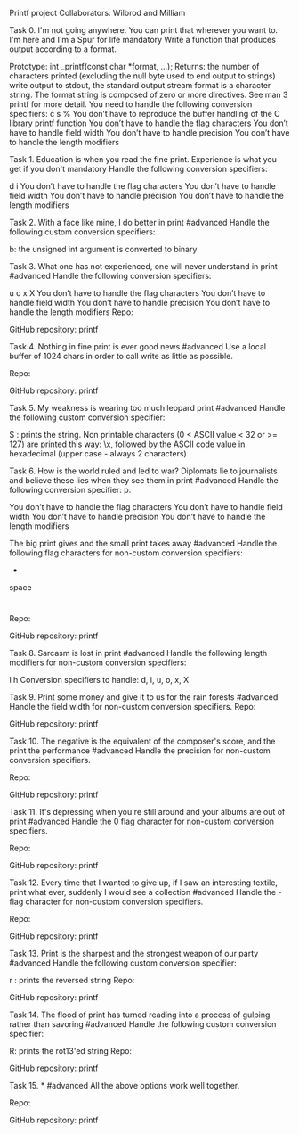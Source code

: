 Printf project
Collaborators: Wilbrod and Milliam

Task 0. I'm not going anywhere. You can print that wherever you want to. I'm here and I'm a Spur for life
mandatory
Write a function that produces output according to a format.

Prototype: int _printf(const char *format, ...);
Returns: the number of characters printed (excluding the null byte used to end output to strings)
write output to stdout, the standard output stream
format is a character string. The format string is composed of zero or more directives. See man 3 printf for more detail. You need to handle the following conversion specifiers:
c
s
%
You don’t have to reproduce the buffer handling of the C library printf function
You don’t have to handle the flag characters
You don’t have to handle field width
You don’t have to handle precision
You don’t have to handle the length modifiers


Task 1. Education is when you read the fine print. Experience is what you get if you don't
mandatory
Handle the following conversion specifiers:

d
i
You don’t have to handle the flag characters
You don’t have to handle field width
You don’t have to handle precision
You don’t have to handle the length modifiers


Task 2. With a face like mine, I do better in print
#advanced
Handle the following custom conversion specifiers:

b: the unsigned int argument is converted to binary


Task 3. What one has not experienced, one will never understand in print
#advanced
Handle the following conversion specifiers:

u
o
x
X
You don’t have to handle the flag characters
You don’t have to handle field width
You don’t have to handle precision
You don’t have to handle the length modifiers
Repo:

GitHub repository: printf


Task 4. Nothing in fine print is ever good news
#advanced
Use a local buffer of 1024 chars in order to call write as little as possible.

Repo:

GitHub repository: printf


Task 5. My weakness is wearing too much leopard print
#advanced
Handle the following custom conversion specifier:

S : prints the string.
Non printable characters (0 < ASCII value < 32 or >= 127) are printed this way: \x, followed by the ASCII code value in hexadecimal (upper case - always 2 characters)


Task 6. How is the world ruled and led to war? Diplomats lie to journalists and believe these lies when they see them in print
#advanced
Handle the following conversion specifier: p.

You don’t have to handle the flag characters
You don’t have to handle field width
You don’t have to handle precision
You don’t have to handle the length modifiers


The big print gives and the small print takes away
#advanced
Handle the following flag characters for non-custom conversion specifiers:

+
space
#
Repo:

GitHub repository: printf



Task 8. Sarcasm is lost in print
#advanced
Handle the following length modifiers for non-custom conversion specifiers:

l
h
Conversion specifiers to handle: d, i, u, o, x, X


Task 9. Print some money and give it to us for the rain forests
#advanced
Handle the field width for non-custom conversion specifiers.
Repo:

GitHub repository: printf

Task 10. The negative is the equivalent of the composer's score, and the print the performance
#advanced
Handle the precision for non-custom conversion specifiers.

Repo:

GitHub repository: printf


Task 11. It's depressing when you're still around and your albums are out of print
#advanced
Handle the 0 flag character for non-custom conversion specifiers.

Repo:

GitHub repository: printf


Task 12. Every time that I wanted to give up, if I saw an interesting textile, print what ever, suddenly I would see a collection
#advanced
Handle the - flag character for non-custom conversion specifiers.

Repo:

GitHub repository: printf


Task 13. Print is the sharpest and the strongest weapon of our party
#advanced
Handle the following custom conversion specifier:

r : prints the reversed string
Repo:

GitHub repository: printf

Task 14. The flood of print has turned reading into a process of gulping rather than savoring
#advanced
Handle the following custom conversion specifier:

R: prints the rot13'ed string
Repo:

GitHub repository: printf


Task 15. *
#advanced
All the above options work well together.

Repo:

GitHub repository: printf

